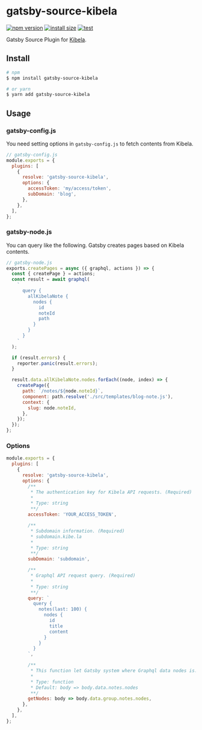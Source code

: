 # gatsby-source-kibela

[![npm version](https://img.shields.io/npm/v/gatsby-source-kibela.svg)](https://www.npmjs.com/package/gatsby-source-kibela)
[![install size](https://packagephobia.now.sh/badge?p=gatsby-source-kibela)](https://packagephobia.now.sh/result?p=gatsby-source-kibela)
[![test](https://github.com/shooontan/gatsby-source-kibela/actions/workflows/test.yml/badge.svg)](https://github.com/shooontan/gatsby-source-kibela/actions/workflows/test.yml)

Gatsby Source Plugin for [Kibela](https://kibe.la/).

## Install

```sh
# npm
$ npm install gatsby-source-kibela

# or yarn
$ yarn add gatsby-source-kibela
```

## Usage

### gatsby-config.js

You need setting options in `gatsby-config.js` to fetch contents from Kibela.

```js
// gatsby-config.js
module.exports = {
  plugins: [
    {
      resolve: 'gatsby-source-kibela',
      options: {
        accessToken: 'my/access/token',
        subDomain: 'blog',
      },
    },
  ],
};
```

### gatsby-node.js

You can query like the following. Gatsby creates pages based on Kibela contents.

```js
// gatsby-node.js
exports.createPages = async ({ graphql, actions }) => {
  const { createPage } = actions;
  const result = await graphql(
    `
      query {
        allKibelaNote {
          nodes {
            id
            noteId
            path
          }
        }
      }
    `
  );

  if (result.errors) {
    reporter.panic(result.errors);
  }

  result.data.allKibelaNote.nodes.forEach((node, index) => {
    createPage({
      path: `/notes/${node.noteId}`,
      component: path.resolve('./src/templates/blog-note.js'),
      context: {
        slug: node.noteId,
      },
    });
  });
};
```

### Options

```js
module.exports = {
  plugins: [
    {
      resolve: 'gatsby-source-kibela',
      options: {
        /**
         * The authentication key for Kibela API requests. (Required)
         *
         * Type: string
         **/
        accessToken: 'YOUR_ACCESS_TOKEN',

        /**
         * Subdomain information. (Required)
         * subdomain.kibe.la
         *
         * Type: string
         **/
        subDomain: 'subdomain',

        /**
         * Graphql API request query. (Required)
         *
         * Type: string
         **/
        query: `
          query {
            notes(last: 100) {
              nodes {
                id
                title
                content
              }
            }
          }
        `,

        /**
         * This function let Gatsby system where Graphql data nodes is. (Optional)
         *
         * Type: function
         * Default: body => body.data.notes.nodes
         **/
        getNodes: body => body.data.group.notes.nodes,
      },
    },
  ],
};
```
